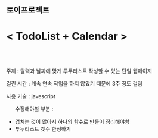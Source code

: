 <h2>토이프로젝트</h2>

<h1>< TodoList + Calendar ></h1>
<br>
<br>
<p>주제 : 달력과 날짜에 맞게 투두리스트 작성할 수 있는 단일 웹페이지</p>
<p>걸린 시간 : 계속 연속 작업을 하지 않았기 때문에 3주 정도 걸림</p>
<p>사용 기술 : javescript<p>
<ul>
<p>수정해야할 부분 : </p>
<li>겹치는 것이 많아서 하나의 함수로 만들어 정리해야함</li>
<li>투두리스트 갯수 한정하기</li>
</ul>

